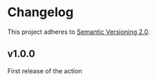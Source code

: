 # Changelog

This project adheres to [Semantic Versioning 2.0](http://semver.org/).

## v1.0.0

First release of the action
